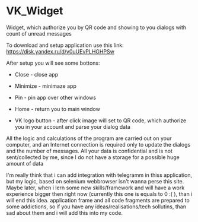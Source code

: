 # VK_Widget
Widget, which authorize you by QR code and showing to you dialogs with count of unread messages

To download and setup application use this link: https://disk.yandex.ru/d/v0uUEvPLHGHPSw

After setup you will see some bottons:

- Close - close app

- Minimize - minimaze app

- Pin - pin app over other windows

- Home - return you to main window

- VK logo button - after click image will set to QR code, which authorize you in your account and parse your dialog data


All the logic and calculations of the program are carried out on your computer, and an Internet connection is required only to update the dialogs and the number of messages. 
All your data is confidential and is not sent/collected by me, since I do not have a storage for a possible huge amount of data

I'm really think that i can add integration with telegramm in thiss application, but my logic, based on selenium webbrowser isn't wanna perse this site. Maybe later, when i lern some new skills/framework and will have a work experience bigger then right now (currently this one is equals to 0 :( ), than i will end this idea. application frame and all code fragments are prepared to some addictions, so if you have any ideas/realisations/tech sollutins, than sad about them and i will add this into my code.

